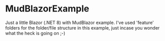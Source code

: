 # MudBlazorExample

Just a little Blazor (.NET 8) with MudBlazor example. I've used 'feature' folders for the folder/file structure in this
example, just incase you wonder what the heck is going on ;-)
